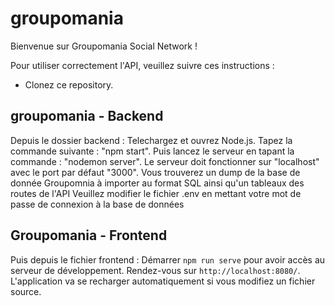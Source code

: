 # groupomania
Bienvenue sur Groupomania Social Network ! 

Pour utiliser correctement l'API, veuillez suivre ces instructions :

 - Clonez ce repository. 

 ## groupomania - Backend
Depuis le dossier backend :
Telechargez et ouvrez Node.js. 
Tapez la commande suivante : "npm start". Puis lancez le serveur en tapant la commande : "nodemon server".
Le serveur doit fonctionner sur "localhost" avec le port par défaut "3000".
Vous trouverez un dump de la base de donnée Groupomnia à importer au format SQL ainsi qu'un tableaux des routes de l'API
Veuillez modifier le fichier .env en mettant votre mot de passe de connexion à la base de données 


## Groupomania - Frontend
Puis depuis le fichier frontend :
Démarrer `npm run serve` pour avoir accès au serveur de développement. 
Rendez-vous sur `http://localhost:8080/`. 
L'application va se recharger automatiquement si vous modifiez un fichier source.